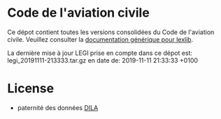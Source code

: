 # Code de l'aviation civile

Ce dépot contient toutes les versions consolidées du Code de l'aviation civile. Veuillez consulter la [documentation générique pour lexlib](https://github.com/lexlib/documentation/wiki).

La dernière mise à jour LEGI prise en compte dans ce dépot est: legi_20191111-213333.tar.gz en date de: 2019-11-11 21:33:33 +0100

# License
- paternité des données [DILA](https://www.data.gouv.fr/en/datasets/legi-codes-lois-et-reglements-consolides/)


